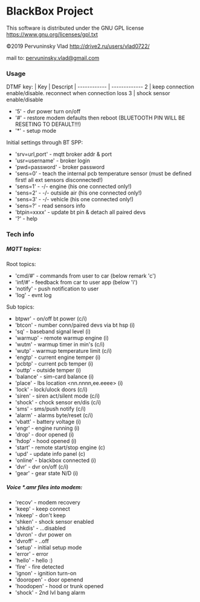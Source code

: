 # BlackBox Project
This software is distributed under the GNU GPL license https://www.gnu.org/licenses/gpl.txt

©2019 Pervuninsky Vlad http://drive2.ru/users/vlad0722/

mail to: pervuninsky.vlad@gmail.com

### Usage 
DTMF key:
|    Key     |          Descript                 |
------------ | -------------
 2 | keep connection enable/disable. reconnect when connection loss
 3 | shock sensor enable/disable
* '5' - dvr power turn on/off
* '#' - restore modem defaults then reboot (BLUETOOTH PIN WILL BE RESETING TO DEFAULT!!!)
* '*' - setup mode

Initial settings through BT SPP:
* 'srv=url,port'    - mqtt broker addr & port
* 'usr=username'    - broker login
* 'pwd=password'    - broker password
* 'sens=0'          - teach the internal pcb temperature sensor (must be defined first! all ext sensors disconnected!)
* 'sens=1'          - -/- engine (his one connected only!)
* 'sens=2'          - -/- outside air (his one connected only!)
* 'sens=3'          - -/- vehicle (his one connected only!)
* 'sens=?'          - read sensors info
* 'btpin=xxxx'      - update bt pin & detach all paired devs
* '?'                - help

### Tech info

##### MQTT topics:

Root topics:
* 'cmd/#'    - commands from user to car (below remark 'c')
* 'inf/#'    - feedback from car to user app (below 'i')
* 'notify'   - push notification to user
* 'log'      - evnt log

Sub topics:
* btpwr'    - on/off bt power                        (c/i)
* 'btcon'    - number conn/paired devs via bt hsp     (i)
* 'sq'       - baseband signal level                  (i)
* 'warmup'   - remote warmup engine                   (i)
* 'wutm'     - warmup timer in min's                  (c/i)
* 'wutp'     - warmup temperature limit               (c/i)
* 'engtp'    - current engine temper                  (i)
* 'pcbtp'    - current pcb temper                     (i)
* 'outtp'    - outside temper                         (i)
* 'balance'  - sim-card balance                       (i)
* 'place'    - lbs location <nn.nnnn,ee.eeee>         (i)
* 'lock'     - lock/ulock doors                       (c/i)
* 'siren'    - siren act/silent mode                  (c/i)
* 'shock'    - chock sensor en/dis                    (c/i)
* 'sms'      - sms/push notify                        (c/i)
* 'alarm'    - alarms byte/reset                      (c/i)
* 'vbatt'    - battery voltage                        (i)
* 'engr'     - engine running                         (i)
* 'drop'     - door opened                            (i)
* 'hdop'     - hood opened                            (i)
* 'start'    - remote start/stop engine               (c)
* 'upd'      - update info panel                      (c)
* 'online'   - blackbox connected                     (i)
* 'dvr'      - dvr on/off                             (c/i)
* 'gear'     - gear state N/D                         (i)

##### Voice *.amr files into modem:

* 'recov'    - modem recovery
* 'keep'     - keep connect
* 'nkeep'    - don't keep
* 'shken'    - shock sensor enabled
* 'shkdis'   - ...disabled
* 'dvron'    - dvr power on
* 'dvroff'   - ..off
* 'setup'    - initial setup mode
* 'error'    - error
* 'hello'    - hello :)
* 'fire'     - fire detected
* 'ignon'    - ignition turn-on
* 'dooropen' - door openend
* 'hoodopen' - hood or trunk opened
* 'shock'    - 2nd lvl bang alarm
